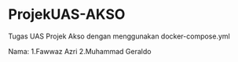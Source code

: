 # ProjekUAS-AKSO
Tugas UAS Projek Akso dengan menggunakan docker-compose.yml

Nama: 1.Fawwaz Azri      2.Muhammad Geraldo
